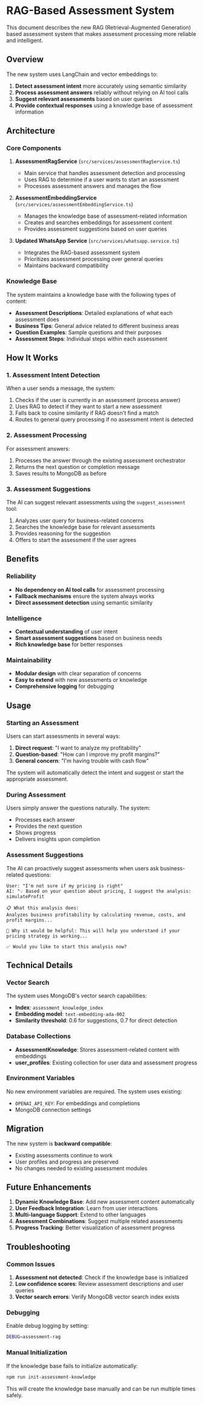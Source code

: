 # RAG-Based Assessment System

This document describes the new RAG (Retrieval-Augmented Generation) based assessment system that makes assessment processing more reliable and intelligent.

## Overview

The new system uses LangChain and vector embeddings to:
1. **Detect assessment intent** more accurately using semantic similarity
2. **Process assessment answers** reliably without relying on AI tool calls
3. **Suggest relevant assessments** based on user queries
4. **Provide contextual responses** using a knowledge base of assessment information

## Architecture

### Core Components

1. **AssessmentRagService** (`src/services/assessmentRagService.ts`)
   - Main service that handles assessment detection and processing
   - Uses RAG to determine if a user wants to start an assessment
   - Processes assessment answers and manages the flow

2. **AssessmentEmbeddingService** (`src/services/assessmentEmbeddingService.ts`)
   - Manages the knowledge base of assessment-related information
   - Creates and searches embeddings for assessment content
   - Provides assessment suggestions based on user queries

3. **Updated WhatsApp Service** (`src/services/whatsapp.service.ts`)
   - Integrates the RAG-based assessment system
   - Prioritizes assessment processing over general queries
   - Maintains backward compatibility

### Knowledge Base

The system maintains a knowledge base with the following types of content:

- **Assessment Descriptions**: Detailed explanations of what each assessment does
- **Business Tips**: General advice related to different business areas
- **Question Examples**: Sample questions and their purposes
- **Assessment Steps**: Individual steps within each assessment

## How It Works

### 1. Assessment Intent Detection

When a user sends a message, the system:

1. Checks if the user is currently in an assessment (process answer)
2. Uses RAG to detect if they want to start a new assessment
3. Falls back to cosine similarity if RAG doesn't find a match
4. Routes to general query processing if no assessment intent is detected

### 2. Assessment Processing

For assessment answers:
1. Processes the answer through the existing assessment orchestrator
2. Returns the next question or completion message
3. Saves results to MongoDB as before

### 3. Assessment Suggestions

The AI can suggest relevant assessments using the `suggest_assessment` tool:
1. Analyzes user query for business-related concerns
2. Searches the knowledge base for relevant assessments
3. Provides reasoning for the suggestion
4. Offers to start the assessment if the user agrees

## Benefits

### Reliability
- **No dependency on AI tool calls** for assessment processing
- **Fallback mechanisms** ensure the system always works
- **Direct assessment detection** using semantic similarity

### Intelligence
- **Contextual understanding** of user intent
- **Smart assessment suggestions** based on business needs
- **Rich knowledge base** for better responses

### Maintainability
- **Modular design** with clear separation of concerns
- **Easy to extend** with new assessments or knowledge
- **Comprehensive logging** for debugging

## Usage

### Starting an Assessment

Users can start assessments in several ways:

1. **Direct request**: "I want to analyze my profitability"
2. **Question-based**: "How can I improve my profit margins?"
3. **General concern**: "I'm having trouble with cash flow"

The system will automatically detect the intent and suggest or start the appropriate assessment.

### During Assessment

Users simply answer the questions naturally. The system:
- Processes each answer
- Provides the next question
- Shows progress
- Delivers insights upon completion

### Assessment Suggestions

The AI can proactively suggest assessments when users ask business-related questions:

```
User: "I'm not sure if my pricing is right"
AI: "💡 Based on your question about pricing, I suggest the analysis: simulateProfit

📋 What this analysis does:
Analyzes business profitability by calculating revenue, costs, and profit margins...

🤔 Why it would be helpful: This will help you understand if your pricing strategy is working...

✅ Would you like to start this analysis now?
```

## Technical Details

### Vector Search

The system uses MongoDB's vector search capabilities:
- **Index**: `assessment_knowledge_index`
- **Embedding model**: `text-embedding-ada-002`
- **Similarity threshold**: 0.6 for suggestions, 0.7 for direct detection

### Database Collections

- **AssessmentKnowledge**: Stores assessment-related content with embeddings
- **user_profiles**: Existing collection for user data and assessment progress

### Environment Variables

No new environment variables are required. The system uses existing:
- `OPENAI_API_KEY`: For embeddings and completions
- MongoDB connection settings

## Migration

The new system is **backward compatible**:
- Existing assessments continue to work
- User profiles and progress are preserved
- No changes needed to existing assessment modules

## Future Enhancements

1. **Dynamic Knowledge Base**: Add new assessment content automatically
2. **User Feedback Integration**: Learn from user interactions
3. **Multi-language Support**: Extend to other languages
4. **Assessment Combinations**: Suggest multiple related assessments
5. **Progress Tracking**: Better visualization of assessment progress

## Troubleshooting

### Common Issues

1. **Assessment not detected**: Check if the knowledge base is initialized
2. **Low confidence scores**: Review assessment descriptions and user queries
3. **Vector search errors**: Verify MongoDB vector search index exists

### Debugging

Enable debug logging by setting:
```bash
DEBUG=assessment-rag
```

### Manual Initialization

If the knowledge base fails to initialize automatically:

```bash
npm run init-assessment-knowledge
```

This will create the knowledge base manually and can be run multiple times safely. 